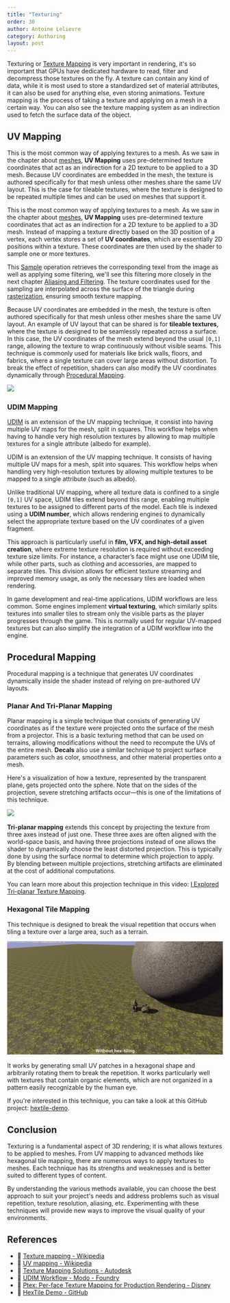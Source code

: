 ```yaml
---
title: "Texturing"
order: 30
author: Antoine Lelievre
category: Authoring 
layout: post
---
```


Texturing or [Texture Mapping](https://en.wikipedia.org/wiki/Texture_mapping) is very important in rendering, it's so important that GPUs have dedicated hardware to read, filter and decompress those textures on the fly. A texture can contain any kind of data, while it is most used to store a standardized set of material attributes, it can also be used for anything else, even storing animations. Texture mapping is the process of taking a texture and applying on a mesh in a certain way. You can also see the texture mapping system as an indirection used to fetch the surface data of the object.

## UV Mapping

This is the most common way of applying textures to a mesh. As we saw in the chapter about [meshes](Meshes.md#texture-coordinates-uv), **UV Mapping** uses pre-determined texture coordinates that act as an indirection for a 2D texture to be applied to a 3D mesh. Because UV coordinates are embedded in the mesh, the texture is authored specifically for that mesh unless other meshes share the same UV layout. This is the case for tileable textures, where the texture is designed to be repeated multiple times and can be used on meshes that support it.

This is the most common way of applying textures to a mesh. As we saw in the chapter about [meshes](Meshes.md#texture-coordinates-uv), **UV Mapping** uses pre-determined texture coordinates that act as an indirection for a 2D texture to be applied to a 3D mesh. Instead of mapping a texture directly based on the 3D position of a vertex, each vertex stores a set of **UV coordinates**, which are essentially 2D positions within a texture. These coordinates are then used by the shader to sample one or more textures.

This [Sample](https://learn.microsoft.com/en-us/windows/win32/direct3dhlsl/dx-graphics-hlsl-to-sample) operation retrieves the corresponding texel from the image as well as applying some filtering, we'll see this filtering more closely in the next chapter [Aliasing and Filtering](AliasingAndFiltering.md). The texture coordinates used for the sampling are interpolated across the surface of the triangle during [rasterization](Rasterization.md#vertex-interpolation), ensuring smooth texture mapping.

Because UV coordinates are embedded in the mesh, the texture is often authored specifically for that mesh unless other meshes share the same UV layout. An example of UV layout that can be shared is for **tileable textures**, where the texture is designed to be seamlessly repeated across a surface. In this case, the UV coordinates of the mesh extend beyond the usual `[0,1]` range, allowing the texture to wrap continuously without visible seams. This technique is commonly used for materials like brick walls, floors, and fabrics, where a single texture can cover large areas without distortion. To break the effect of repetition, shaders can also modify the UV coordinates dynamically through [Procedural Mapping](Texturing.md#procedural-mapping).

![](../assets/Recordings/Texturing%20-%20UV.gif)

### UDIM Mapping

[UDIM](https://learn.foundry.com/modo/content/help/pages/uving/udim_workflow.html) is an extension of the UV mapping technique, it consist into having multiple UV maps for the mesh, split in squares. This workflow helps when having to handle very high resolution textures by allowing to map multiple textures for a single attribute (albedo for example).

UDIM is an extension of the UV mapping technique. It consists of having multiple UV maps for a mesh, split into squares. This workflow helps when handling very high-resolution textures by allowing multiple textures to be mapped to a single attribute (such as albedo).  

Unlike traditional UV mapping, where all texture data is confined to a single `[0,1]` UV space, UDIM tiles extend beyond this range, enabling multiple textures to be assigned to different parts of the model. Each tile is indexed using a **UDIM number**, which allows rendering engines to dynamically select the appropriate texture based on the UV coordinates of a given fragment.  

This approach is particularly useful in **film, VFX, and high-detail asset creation**, where extreme texture resolution is required without exceeding texture size limits. For instance, a character’s face might use one UDIM tile, while other parts, such as clothing and accessories, are mapped to separate tiles. This division allows for efficient texture streaming and improved memory usage, as only the necessary tiles are loaded when rendering.  

In game development and real-time applications, UDIM workflows are less common. Some engines implement **virtual texturing**, which similarly splits textures into smaller tiles to stream only the visible parts as the player progresses through the game. This is normally used for regular UV-mapped textures but can also simplify the integration of a UDIM workflow into the engine.  

## Procedural Mapping

Procedural mapping is a technique that generates UV coordinates dynamically inside the shader instead of relying on pre-authored UV layouts.

### Planar And Tri-Planar Mapping

Planar mapping is a simple technique that consists of generating UV coordinates as if the texture were projected onto the surface of the mesh from a projector. This is a basic texturing method that can be used on terrains, allowing modifications without the need to recompute the UVs of the entire mesh. **Decals** also use a similar technique to project surface parameters such as color, smoothness, and other material properties onto a mesh.  

Here's a visualization of how a texture, represented by the transparent plane, gets projected onto the sphere. Note that on the sides of the projection, severe stretching artifacts occur—this is one of the limitations of this technique.  

![](../assets/Recordings/Texturing%20-%20Planar%20Mapping.gif)  

**Tri-planar mapping** extends this concept by projecting the texture from three axes instead of just one. These three axes are often aligned with the world-space basis, and having three projections instead of one allows the shader to dynamically choose the least distorted projection. This is typically done by using the surface normal to determine which projection to apply. By blending between multiple projections, stretching artifacts are eliminated at the cost of additional computations.  

You can learn more about this projection technique in this video: [I Explored Tri-planar Texture Mapping](https://www.youtube.com/watch?app=desktop&v=7TodHAg3pOU).  

### Hexagonal Tile Mapping

This technique is designed to break the visual repetition that occurs when tiling a texture over a large area, such as a terrain.

[![](../assets/Images/Hextiling.gif)](https://github.com/mmikk/hextile-demo)

It works by generating small UV patches in a hexagonal shape and arbitrarily rotating them to break the repetition. It works particularly well with textures that contain organic elements, which are not organized in a pattern easily recognizable by the human eye.

If you're interested in this technique, you can take a look at this GitHub project: [hextile-demo](https://github.com/mmikk/hextile-demo).

## Conclusion

Texturing is a fundamental aspect of 3D rendering; it is what allows textures to be applied to meshes. From UV mapping to advanced methods like hexagonal tile mapping, there are numerous ways to apply textures to meshes. Each technique has its strengths and weaknesses and is better suited to different types of content.

By understanding the various methods available, you can choose the best approach to suit your project's needs and address problems such as visual repetition, texture resolution, aliasing, etc. Experimenting with these techniques will provide new ways to improve the visual quality of your environments.

## References

- 📄 [Texture mapping - Wikipedia](https://en.wikipedia.org/wiki/Texture_mapping)
- 📄 [UV mapping - Wikipedia](https://en.wikipedia.org/wiki/UV_mapping)
- 📄 [Texture Mapping Solutions - Autodesk](https://www.autodesk.com/solutions/texture-mapping)
- 📄 [UDIM Workflow - Modo - Foundry](https://learn.foundry.com/modo/content/help/pages/uving/udim_workflow.html)
- 📄 [Ptex: Per-face Texture Mapping for Production Rendering - Disney](https://media.disneyanimation.com/technology/opensource/ptex/ptex-slides.pdf)
- 📄 [HexTile Demo - GitHub](https://github.com/mmikk/hextile-demo)
